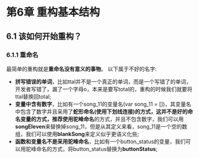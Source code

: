 # 第6章 重构基本结构
## 6.1 该如何开始重构？
### 6.1.1 重命名
最简单的重构就是**重命名没有意义的事物**。
以下属于不好的名字:
* **拼写错误的单词**，比如ttal并不是一个真正的单词，而是一个写错了的单词，开发者写错了，漏了一个字母o，本来是要写total的，重构的时候我们就要将ttal替换回total;
* **变量中含有数字**，比如有一个song_11的变量名(var song_11 = [])，其变量名中包含了数字并且采用了**蛇形命名(使用下划线连接)**的方式，这并不是好的命名变量的方式，推荐使用**驼峰命名**的方式，并且不包含数字，我们可以用**songEleven**来替换掉song_11，但是从其定义来看，song_11是一个空的数组，我们可以使用**blankSong**来定义似乎更语义化些;
* **函数和变量名不是采用驼峰命名**，比如有一个button_status的变量，我们可以用驼峰命名的方式，将button_status替换为**buttonStatus**;

